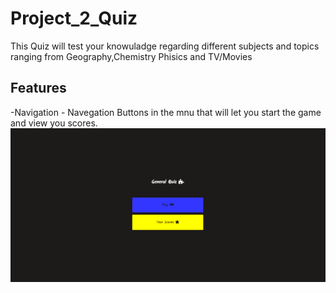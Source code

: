 # Project_2_Quiz

This Quiz will test your knowuladge regarding different subjects and topics ranging from Geography,Chemistry Phisics and TV/Movies 

## Features

  -Navigation
    - Navegation Buttons in the mnu that will let you start the game and view you scores.
    ![](assets/images/homepage.PNG)

